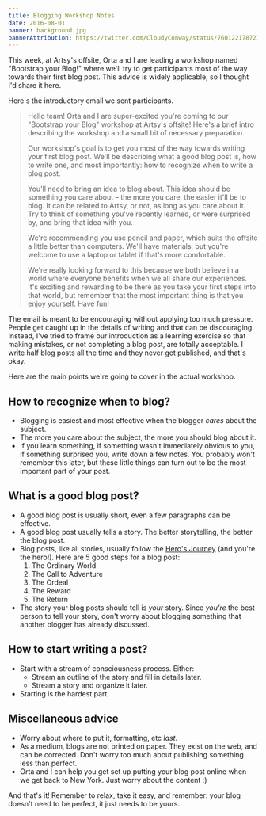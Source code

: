 ```yaml
---
title: Blogging Workshop Notes
date: 2016-08-01
banner: background.jpg
bannerAttribution: https://twitter.com/CloudyConway/status/760122178721484800
---
```



This week, at Artsy's offsite, Orta and I are leading a workshop named "Bootstrap your Blog!" where we'll try to get participants most of the way towards their first blog post. This advice is widely applicable, so I thought I'd share it here. 


Here's the introductory email we sent participants.

<Wide>

> Hello team! Orta and I are super-excited you're coming to our "Bootstrap your Blog" workshop at Artsy's offsite! Here's a brief intro describing the workshop and a small bit of necessary preparation.
> 
> Our workshop's goal is to get you most of the way towards writing your first blog post. We'll be describing what a good blog post is, how to write one, and most importantly: how to recognize when to write a blog post.
> 
> You'll need to bring an idea to blog about. This idea should be something you care about – the more you care, the easier it'll be to blog. It can be related to Artsy, or not, as long as you care about it. Try to think of something you've recently learned, or were surprised by, and bring that idea with you.
> 
> We're recommending you use pencil and paper, which suits the offsite a little better than computers. We'll have materials, but you're welcome to use a laptop or tablet if that's more comfortable.
> 
> We're really looking forward to this because we both believe in a world where everyone benefits when we all share our experiences. It's exciting and rewarding to be there as you take your first steps into that world, but remember that the most important thing is that you enjoy yourself. Have fun!

</Wide>

The email is meant to be encouraging without applying too much pressure. People get caught up in the details of writing and that can be discouraging. Instead, I've tried to frame our introduction as a learning exercise so that making mistakes, or not completing a blog post, are totally acceptable. I write half blog posts all the time and they never get published, and that's okay.

Here are the main points we're going to cover in the actual workshop.



## How to recognize when to blog?

- Blogging is easiest and most effective when the blogger _cares_ about the subject.
- The more you care about the subject, the more you should blog about it.
- If you learn something, if something wasn't immediately obvious to you, if something surprised you, write down a few notes. You probably won't remember this later, but these little things can turn out to be the most important part of your post.

## What is a good blog post?

- A good blog post is usually short, even a few paragraphs can be effective.
- A good blog post usually tells a story. The better storytelling, the better the blog post.
- Blog posts, like all stories, usually follow the [Hero's Journey](https://en.wikipedia.org/wiki/Hero%27s_journey) (and you're the hero!). Here are 5 good steps for a blog post:
   1. The Ordinary World
   2. The Call to Adventure
   3. The Ordeal
   4. The Reward
   5. The Return
- The story your blog posts should tell is _your_ story. Since _you're_ the best person to tell your story, don't worry about blogging something that another blogger has already discussed.

## How to start writing a post?

- Start with a stream of consciousness process. Either:
  - Stream an outline of the story and fill in details later.
  - Stream a story and organize it later.
- Starting is the hardest part.

## Miscellaneous advice

- Worry about where to put it, formatting, etc _last_.
- As a medium, blogs are not printed on paper. They exist on the web, and can be corrected. Don't worry too much about publishing something less than perfect.
- Orta and I can help you get set up putting your blog post online when we get back to New York. Just worry about the content :)

And that's it! Remember to relax, take it easy, and remember: your blog doesn't need to be perfect, it just needs to be yours.

  